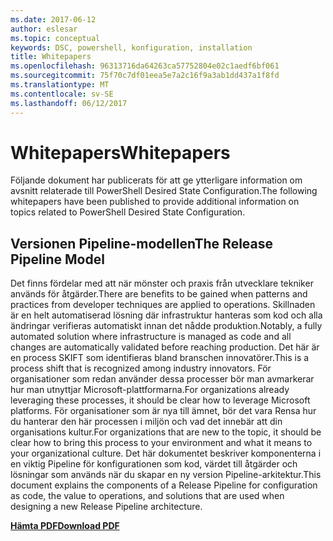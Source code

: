 ```yaml
---
ms.date: 2017-06-12
author: eslesar
ms.topic: conceptual
keywords: DSC, powershell, konfiguration, installation
title: Whitepapers
ms.openlocfilehash: 96313716da64263ca57752804e02c1aedf6bf061
ms.sourcegitcommit: 75f70c7df01eea5e7a2c16f9a3ab1dd437a1f8fd
ms.translationtype: MT
ms.contentlocale: sv-SE
ms.lasthandoff: 06/12/2017
---
```

# <a name="whitepapers"></a><span data-ttu-id="d37c8-103">Whitepapers</span><span class="sxs-lookup"><span data-stu-id="d37c8-103">Whitepapers</span></span>

<span data-ttu-id="d37c8-104">Följande dokument har publicerats för att ge ytterligare information om avsnitt relaterade till PowerShell Desired State Configuration.</span><span class="sxs-lookup"><span data-stu-id="d37c8-104">The following whitepapers have been published to provide additional information on topics related to PowerShell Desired State Configuration.</span></span>

## <a name="the-release-pipeline-model"></a><span data-ttu-id="d37c8-105">Versionen Pipeline-modellen</span><span class="sxs-lookup"><span data-stu-id="d37c8-105">The Release Pipeline Model</span></span>
<span data-ttu-id="d37c8-106">Det finns fördelar med att när mönster och praxis från utvecklare tekniker används för åtgärder.</span><span class="sxs-lookup"><span data-stu-id="d37c8-106">There are benefits to be gained when patterns and practices from developer techniques are applied to operations.</span></span> <span data-ttu-id="d37c8-107">Skillnaden är en helt automatiserad lösning där infrastruktur hanteras som kod och alla ändringar verifieras automatiskt innan det nådde produktion.</span><span class="sxs-lookup"><span data-stu-id="d37c8-107">Notably, a fully automated solution where infrastructure is managed as code and all changes are automatically validated before reaching production.</span></span> <span data-ttu-id="d37c8-108">Det här är en process SKIFT som identifieras bland branschen innovatörer.</span><span class="sxs-lookup"><span data-stu-id="d37c8-108">This is a process shift that is recognized among industry innovators.</span></span> <span data-ttu-id="d37c8-109">För organisationer som redan använder dessa processer bör man avmarkerar hur man utnyttjar Microsoft-plattformarna.</span><span class="sxs-lookup"><span data-stu-id="d37c8-109">For organizations already leveraging these processes, it should be clear how to leverage Microsoft platforms.</span></span> <span data-ttu-id="d37c8-110">För organisationer som är nya till ämnet, bör det vara Rensa hur du hanterar den här processen i miljön och vad det innebär att din organisations kultur.</span><span class="sxs-lookup"><span data-stu-id="d37c8-110">For organizations that are new to the topic, it should be clear how to bring this process to your environment and what it means to your organizational culture.</span></span> <span data-ttu-id="d37c8-111">Det här dokumentet beskriver komponenterna i en viktig Pipeline för konfigurationen som kod, värdet till åtgärder och lösningar som används när du skapar en ny version Pipeline-arkitektur.</span><span class="sxs-lookup"><span data-stu-id="d37c8-111">This document explains the components of a Release Pipeline for configuration as code, the value to operations, and solutions that are used when designing a new Release Pipeline architecture.</span></span> 

<span data-ttu-id="d37c8-112">**[Hämta PDF](http://aka.ms/thereleasepipelinemodelpdf)**</span><span class="sxs-lookup"><span data-stu-id="d37c8-112">**[Download PDF](http://aka.ms/thereleasepipelinemodelpdf)**</span></span>

